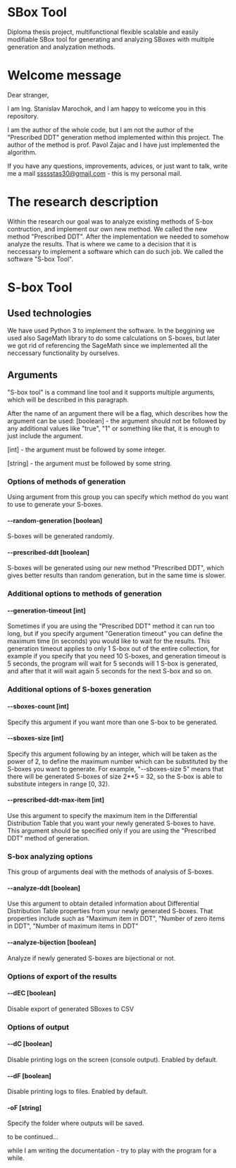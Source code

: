 # SBox Tool
Diploma thesis project, multifunctional flexible scalable and easily modifiable SBox tool for generating and analyzing SBoxes with multiple generation and analyzation methods.

# Welcome message
Dear stranger,

I am Ing. Stanislav Marochok, and I am happy to welcome you in this repository. 

I am the author of the whole code, but I am not the author of the "Prescribed DDT" generation method implemented within this project. The author of the method is prof. Pavol Zajac and I have just implemented the algorithm.

If you have any questions, improvements, advices, or just want to talk, write me a mail [ssssstas30@gmail.com](mailto:ssssstas30@gmail.com) - this is my personal mail.

# The research description
Within the research our goal was to analyze existing methods of S-box contruction, and implement our own new method. We called the new method "Prescribed DDT". After the implementation we needed to somehow analyze the results. That is where we came to a decision that it is neccessary to implement a software which can do such job. We called the software "S-box Tool".

# S-box Tool
## Used technologies
We have used Python 3 to implement the software. In the beggining we used also SageMath library to do some calculations on S-boxes, but later we got rid of referencing the SageMath since we implemented all the neccessary functionality by ourselves.

## Arguments
"S-box tool" is a command line tool and it supports multiple arguments, which will be described in this paragraph.

After the name of an argument there will be a flag, which describes how the argument can be used:
[boolean] - the argument should not be followed by any additional values like "true", "1" or something like that, it is enough to just include the argument.

[int] - the argument must be followed by some integer.

[string] - the argument must be followed by some string.

### Options of methods of generation

Using argument from this group you can specify which method do you want to use to generate your S-boxes.

#### --random-generation [boolean]
S-boxes will be generated randomly. 

#### --prescribed-ddt [boolean]
S-boxes will be generated using our new method "Prescribed DDT", which gives better results than random generation, but in the same time is slower.

### Additional options to methods of generation

#### --generation-timeout [int]
Sometimes if you are using the "Prescribed DDT" method it can run too long, but if you specify argument "Generation timeout" you can define the maximum time (in seconds) you would like to wait for the results. This generation timeout applies to only 1 S-box out of the entire collection, for example if you specify that you need 10 S-boxes, and generation timeout is 5 seconds, the program will wait for 5 seconds will 1 S-box is generated, and after that it will wait again 5 seconds for the next S-box and so on.

### Additional options of S-boxes generation

#### --sboxes-count [int]
Specify this argument if you want more than one S-box to be generated.

#### --sboxes-size [int]
Specify this argument following by an integer, which will be taken as the power of 2, to define the maximum number which can be substituted by the S-boxes you want to generate. For example, "--sboxes-size 5" means that there will be generated S-boxes of size 2\*\*5 = 32, so the S-box is able to substitute integers in range [0, 32).

#### --prescribed-ddt-max-item [int]
Use this argument to specify the maximum item in the Differential Distribution Table that you want your newly generated S-boxes to have. This argument should be specified only if you are using the "Prescribed DDT" method of generation.

### S-box analyzing options
This group of arguments deal with the methods of analysis of S-boxes.

#### --analyze-ddt [boolean]
Use this argument to obtain detailed information about Differential Distribution Table properties from your newly generated S-boxes. That properties include such as "Maximum item in DDT", "Number of zero items in DDT", "Number of maximum items in DDT"

#### --analyze-bijection [boolean]
Analyze if newly generated S-boxes are bijectional or not.

### Options of export of the results

#### --dEC [boolean]
Disable export of generated SBoxes to CSV

### Options of output

#### --dC [boolean]
Disable printing logs on the screen (console output). Enabled by default.

#### --dF [boolean]
Disable printing logs to files. Enabled by default.

#### -oF [string]
Specify the folder where outputs will be saved.

to be continued...

while I am writing the documentation - try to play with the program for a while.
